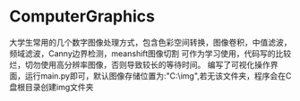 # ComputerGraphics
大学生常用的几个数字图像处理方式，包含色彩空间转换，图像卷积，中值滤波，频域滤波，Canny边界检测，meanshift图像切割
可作为学习使用，代码写的比较烂，切勿使用高分辨率图像，否则导致较长的等待时间。
编写了可视化操作界面，运行main.py即可，默认图像存储位置为:"C:\img",若无该文件夹，程序会在C盘根目录创建img文件夹
